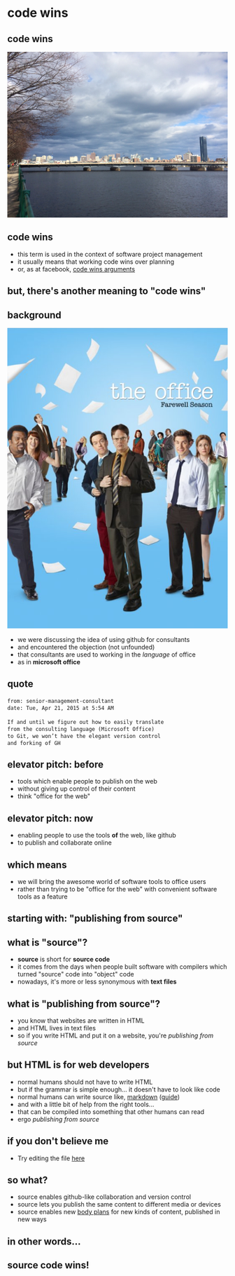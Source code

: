 # code wins

## code wins
![](/images/boston.jpg ".cover width")

## code wins
- this term is used in the context of software project management
- it usually means that working code wins over planning
- or, as at facebook, [code wins arguments][1]

[1]: https://www.wired.com/2012/02/zuck-letter/

## but, there's another meaning to "code wins"

## background
![](/images/office.jpg "height=350 align=right")
- we were discussing the idea of using github for consultants
- and encountered the objection (not unfounded)
- that consultants are used to working in the *language* of office
- as in **microsoft office**


## quote
```text
from: senior-management-consultant
date: Tue, Apr 21, 2015 at 5:54 AM

If and until we figure out how to easily translate
from the consulting language (Microsoft Office)
to Git, we won’t have the elegant version control
and forking of GH
```

## elevator pitch: before
- tools which enable people to publish on the web
- without giving up control of their content
- think "office for the web"

## elevator pitch: now
- enabling people to use the tools **of** the web, like github
- to publish and collaborate online

## which means
- we will bring the awesome world of software tools to office users
- rather than trying to be "office for the web" with convenient software tools as a feature

## starting with: "publishing from source"

## what is "source"?
- **source** is short for **source code**
- it comes from the days when people built software with compilers
  which turned "source" code into "object" code
- nowadays, it's more or less synonymous with **text files**

## what is "publishing from source"?
- you know that websites are written in HTML
- and HTML lives in text files
- so if you write HTML and put it on a website, you're *publishing from source*

## but HTML is for web developers
- normal humans should not have to write HTML
- but if the grammar is simple enough... it doesn't have to look like code
- normal humans can write source like,
  [markdown](https://help.github.com/articles/markdown-basics/)
  ([guide](https://guides.github.com/features/mastering-markdown/))
- and with a little bit of help from the right tools...
- that can be compiled into something that other humans can read
- ergo *publishing from source*

## if you don't believe me
- Try editing the file [here](/pub/)

## so what?
- source enables github-like collaboration and version control
- source lets you publish the same content to different media or devices
- source enables new [body plans](https://en.wikipedia.org/wiki/Body_plan)
  for new kinds of content, published in new ways

## in other words...

## source code wins!
